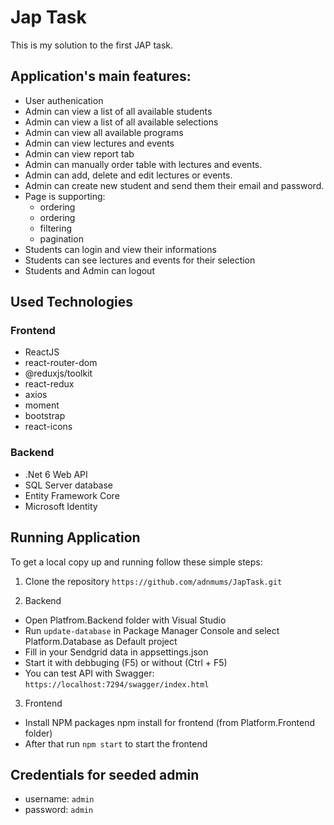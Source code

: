 # Jap Task

This is my solution to the first JAP task.

## Application's main features:

- User authenication
- Admin can view a list of all available students
- Admin can view a list of all available selections
- Admin can view all available programs
- Admin can view lectures and events
- Admin can view report tab
- Admin can manually order table with lectures and events.
- Admin can add, delete and edit lectures or events.
- Admin can create new student and send them their email and password.
- Page is supporting:
  - ordering
  - ordering
  - filtering
  - pagination 
- Students can login and view their informations
- Students can see lectures and events for their selection
- Students and Admin can logout

## Used Technologies

### Frontend

- ReactJS
- react-router-dom
- @reduxjs/toolkit
- react-redux
- axios
- moment
- bootstrap
- react-icons

### Backend

- .Net 6 Web API
- SQL Server database
- Entity Framework Core
- Microsoft Identity

## Running Application

To get a local copy up and running follow these simple steps:

1.  Clone the repository
    `https://github.com/adnmums/JapTask.git`

2.  Backend

- Open Platfrom.Backend folder with Visual Studio
- Run `update-database` in Package Manager Console and select Platform.Database as Default project
- Fill in your Sendgrid data in appsettings.json
- Start it with debbuging (F5) or without (Ctrl + F5)
- You can test API with Swagger: `https://localhost:7294/swagger/index.html`

3.  Frontend

- Install NPM packages npm install for frontend (from Platform.Frontend folder)
- After that run `npm start` to start the frontend

## Credentials for seeded admin

- username: `admin`
- password: `admin`
